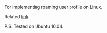 For implementing roaming user profile on Linux.

Related [link](https://abchk.in/blog/roaming-profile-on-linux-in-2017/).

P.S.
Tested on Ubuntu 16.04.

